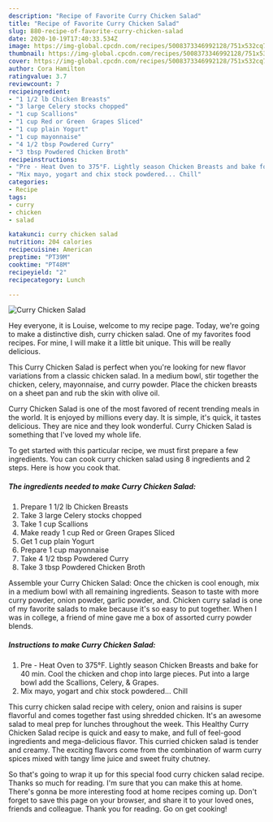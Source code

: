 ```yaml
---
description: "Recipe of Favorite Curry Chicken Salad"
title: "Recipe of Favorite Curry Chicken Salad"
slug: 880-recipe-of-favorite-curry-chicken-salad
date: 2020-10-19T17:40:33.534Z
image: https://img-global.cpcdn.com/recipes/5008373346992128/751x532cq70/curry-chicken-salad-recipe-main-photo.jpg
thumbnail: https://img-global.cpcdn.com/recipes/5008373346992128/751x532cq70/curry-chicken-salad-recipe-main-photo.jpg
cover: https://img-global.cpcdn.com/recipes/5008373346992128/751x532cq70/curry-chicken-salad-recipe-main-photo.jpg
author: Cora Hamilton
ratingvalue: 3.7
reviewcount: 7
recipeingredient:
- "1 1/2 lb Chicken Breasts"
- "3 large Celery stocks chopped"
- "1 cup Scallions"
- "1 cup Red or Green  Grapes Sliced"
- "1 cup plain Yogurt"
- "1 cup mayonnaise"
- "4 1/2 tbsp Powdered Curry"
- "3 tbsp Powdered Chicken Broth"
recipeinstructions:
- "Pre - Heat Oven to 375°F. Lightly season Chicken Breasts and bake for 40 min. Cool the chicken and chop into large pieces. Put into a large bowl add the Scallions, Celery, &amp; Grapes."
- "Mix mayo, yogart and chix stock powdered... Chill"
categories:
- Recipe
tags:
- curry
- chicken
- salad

katakunci: curry chicken salad 
nutrition: 204 calories
recipecuisine: American
preptime: "PT39M"
cooktime: "PT48M"
recipeyield: "2"
recipecategory: Lunch

---
```



![Curry Chicken Salad](https://img-global.cpcdn.com/recipes/5008373346992128/751x532cq70/curry-chicken-salad-recipe-main-photo.jpg)

Hey everyone, it is Louise, welcome to my recipe page. Today, we're going to make a distinctive dish, curry chicken salad. One of my favorites food recipes. For mine, I will make it a little bit unique. This will be really delicious.

This Curry Chicken Salad is perfect when you&#39;re looking for new flavor variations from a classic chicken salad. In a medium bowl, stir together the chicken, celery, mayonnaise, and curry powder. Place the chicken breasts on a sheet pan and rub the skin with olive oil.

Curry Chicken Salad is one of the most favored of recent trending meals in the world. It is enjoyed by millions every day. It is simple, it's quick, it tastes delicious. They are nice and they look wonderful. Curry Chicken Salad is something that I've loved my whole life.


To get started with this particular recipe, we must first prepare a few ingredients. You can cook curry chicken salad using 8 ingredients and 2 steps. Here is how you cook that.

<!--inarticleads1-->

##### The ingredients needed to make Curry Chicken Salad:

1. Prepare 1 1/2 lb Chicken Breasts
1. Take 3 large Celery stocks chopped
1. Take 1 cup Scallions
1. Make ready 1 cup Red or Green  Grapes Sliced
1. Get 1 cup plain Yogurt
1. Prepare 1 cup mayonnaise
1. Take 4 1/2 tbsp Powdered Curry
1. Take 3 tbsp Powdered Chicken Broth


Assemble your Curry Chicken Salad: Once the chicken is cool enough, mix in a medium bowl with all remaining ingredients. Season to taste with more curry powder, onion powder, garlic powder, and. Chicken curry salad is one of my favorite salads to make because it&#39;s so easy to put together. When I was in college, a friend of mine gave me a box of assorted curry powder blends. 

<!--inarticleads2-->

##### Instructions to make Curry Chicken Salad:

1. Pre - Heat Oven to 375°F. Lightly season Chicken Breasts and bake for 40 min. Cool the chicken and chop into large pieces. Put into a large bowl add the Scallions, Celery, &amp; Grapes.
1. Mix mayo, yogart and chix stock powdered... Chill


This curry chicken salad recipe with celery, onion and raisins is super flavorful and comes together fast using shredded chicken. It&#39;s an awesome salad to meal prep for lunches throughout the week. This Healthy Curry Chicken Salad recipe is quick and easy to make, and full of feel-good ingredients and mega-delicious flavor. This curried chicken salad is tender and creamy. The exciting flavors come from the combination of warm curry spices mixed with tangy lime juice and sweet fruity chutney. 

So that's going to wrap it up for this special food curry chicken salad recipe. Thanks so much for reading. I'm sure that you can make this at home. There's gonna be more interesting food at home recipes coming up. Don't forget to save this page on your browser, and share it to your loved ones, friends and colleague. Thank you for reading. Go on get cooking!
